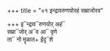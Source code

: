 +++
title = "०१ इन्द्रावरुणयोरहं सम्राजोरव"

+++
इ᳓न्द्राव᳓रुणयोर् अहं᳓  
सम्रा᳓जोर् अ᳓व आ᳓ वृणे  
ता᳓ नो मॄळात+ ईदृ᳓शे